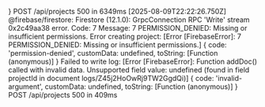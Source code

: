 }
 POST /api/projects 500 in 6349ms
[2025-08-09T22:22:26.750Z]  @firebase/firestore: Firestore (12.1.0): GrpcConnection RPC 'Write' stream 0x2c49aa38 error. Code: 7 Message: 7 PERMISSION_DENIED: Missing or insufficient permissions.
Error creating project: [Error [FirebaseError]: 7 PERMISSION_DENIED: Missing or insufficient permissions.] {
  code: 'permission-denied',
  customData: undefined,
  toString: [Function (anonymous)]
}
Failed to write log: [Error [FirebaseError]: Function addDoc() called with invalid data. Unsupported field value: undefined (found in field projectId in document logs/Z45j2HoOwRj9TW2GgdQi)] {
  code: 'invalid-argument',
  customData: undefined,
  toString: [Function (anonymous)]
}
 POST /api/projects 500 in 409ms
